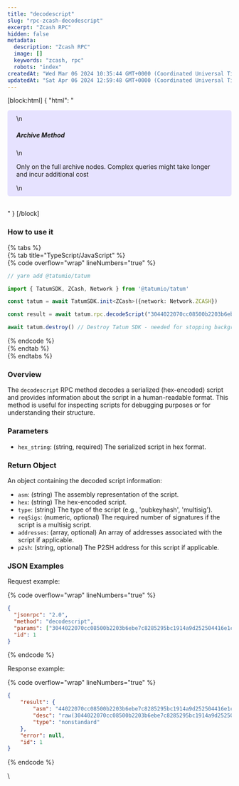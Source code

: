```yaml
---
title: "decodescript"
slug: "rpc-zcash-decodescript"
excerpt: "Zcash RPC"
hidden: false
metadata: 
  description: "Zcash RPC"
  image: []
  keywords: "zcash, rpc"
  robots: "index"
createdAt: "Wed Mar 06 2024 10:35:44 GMT+0000 (Coordinated Universal Time)"
updatedAt: "Sat Apr 06 2024 12:59:48 GMT+0000 (Coordinated Universal Time)"
---
```

[block:html]
{
  "html": "<div style="padding: 10px 20px; border-radius: 5px; background-color: #e6e2ff; margin: 0 0 30px 0;">\n  <h5>Archive Method</h5>\n  <p>Only on the full archive nodes. Complex queries might take longer and incur additional cost</p>\n</div>"
}
[/block]


### How to use it

{% tabs %}  
{% tab title="TypeScript/JavaScript" %}  
{% code overflow="wrap" lineNumbers="true" %}

```typescript
// yarn add @tatumio/tatum

import { TatumSDK, ZCash, Network } from '@tatumio/tatum'

const tatum = await TatumSDK.init<ZCash>({network: Network.ZCASH})

const result = await tatum.rpc.decodeScript("3044022070cc08500b2203b6ebe7c8285295bc1914a9d252504416e1cde4de4a7dc6c3c8022079af2be6db34efcf147e86a4cbf61cf9995106e5b5e95270d47c40b082052c8501")

await tatum.destroy() // Destroy Tatum SDK - needed for stopping background jobs
```

{% endcode %}  
{% endtab %}  
{% endtabs %}

### Overview

The `decodescript` RPC method decodes a serialized (hex-encoded) script and provides information about the script in a human-readable format. This method is useful for inspecting scripts for debugging purposes or for understanding their structure.

### Parameters

- `hex_string`: (string, required) The serialized script in hex format.

### Return Object

An object containing the decoded script information:

- `asm`: (string) The assembly representation of the script.
- `hex`: (string) The hex-encoded script.
- `type`: (string) The type of the script (e.g., 'pubkeyhash', 'multisig').
- `reqSigs`: (numeric, optional) The required number of signatures if the script is a multisig script.
- `addresses`: (array, optional) An array of addresses associated with the script if applicable.
- `p2sh`: (string, optional) The P2SH address for this script if applicable.

### JSON Examples

Request example:

{% code overflow="wrap" lineNumbers="true" %}

```json
{
  "jsonrpc": "2.0",
  "method": "decodescript",
  "params": ["3044022070cc08500b2203b6ebe7c8285295bc1914a9d252504416e1cde4de4a7dc6c3c8022079af2be6db34efcf147e86a4cbf61cf9995106e5b5e95270d47c40b082052c8501"],
  "id": 1
}
```

{% endcode %}

Response example:

{% code overflow="wrap" lineNumbers="true" %}

```json
{
    "result": {
        "asm": "44022070cc08500b2203b6ebe7c8285295bc1914a9d252504416e1cde4de4a7dc6c3c8022079af2be6db34efcf147e86 OP_MAX OP_UNKNOWN OP_UNKNOWN [error]",
        "desc": "raw(3044022070cc08500b2203b6ebe7c8285295bc1914a9d252504416e1cde4de4a7dc6c3c8022079af2be6db34efcf147e86a4cbf61cf9995106e5b5e95270d47c40b082052c8501)#3x5hf724",
        "type": "nonstandard"
    },
    "error": null,
    "id": 1
}
```

{% endcode %}

\\
